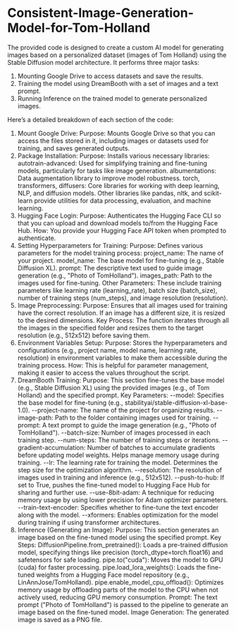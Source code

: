 # Consistent-Image-Generation-Model-for-Tom-Holland
The provided code is designed to create a custom AI model for generating images based on a personalized dataset (images of Tom Holland) using the Stable Diffusion model architecture. 
It performs three major tasks:

1. Mounting Google Drive to access datasets and save the results.
2. Training the model using DreamBooth with a set of images and a text prompt.
3. Running Inference on the trained model to generate personalized images.

Here’s a detailed breakdown of each section of the code:
1. Mount Google Drive:
Purpose: Mounts Google Drive so that you can access the files stored in it, including images or datasets used for training, and saves generated outputs.
2. Package Installation:
Purpose: Installs various necessary libraries:
autotrain-advanced: Used for simplifying training and fine-tuning models, particularly for tasks like image generation.
albumentations: Data augmentation library to improve model robustness.
torch, transformers, diffusers: Core libraries for working with deep learning, NLP, and diffusion models.
Other libraries like pandas, nltk, and scikit-learn provide utilities for data processing, evaluation, and machine learning.
3. Hugging Face Login:
Purpose: Authenticates the Hugging Face CLI so that you can upload and download models to/from the Hugging Face Hub.
How: You provide your Hugging Face API token when prompted to authenticate.
4. Setting Hyperparameters for Training:
Purpose: Defines various parameters for the model training process:
project_name: The name of your project.
model_name: The base model for fine-tuning (e.g., Stable Diffusion XL).
prompt: The descriptive text used to guide image generation (e.g., "Photo of TomHolland").
images_path: Path to the images used for fine-tuning.
Other Parameters: These include training parameters like learning rate (learning_rate), batch size (batch_size), number of training steps (num_steps), and image resolution (resolution).
5. Image Preprocessing:
Purpose: Ensures that all images used for training have the correct resolution. If an image has a different size, it is resized to the desired dimensions.
Key Process: The function iterates through all the images in the specified folder and resizes them to the target resolution (e.g., 512x512) before saving them.
6. Environment Variables Setup:
Purpose: Stores the hyperparameters and configurations (e.g., project name, model name, learning rate, resolution) in environment variables to make them accessible during the training process.
How: This is helpful for parameter management, making it easier to access the values throughout the script.
7. DreamBooth Training:
Purpose: This section fine-tunes the base model (e.g., Stable Diffusion XL) using the provided images (e.g., of Tom Holland) and the specified prompt.
Key Parameters:
--model: Specifies the base model for fine-tuning (e.g., stabilityai/stable-diffusion-xl-base-1.0).
--project-name: The name of the project for organizing results.
--image-path: Path to the folder containing images used for training.
--prompt: A text prompt to guide the image generation (e.g., "Photo of TomHolland").
--batch-size: Number of images processed in each training step.
--num-steps: The number of training steps or iterations.
--gradient-accumulation: Number of batches to accumulate gradients before updating model weights. Helps manage memory usage during training.
--lr: The learning rate for training the model. Determines the step size for the optimization algorithm.
--resolution: The resolution of images used in training and inference (e.g., 512x512).
--push-to-hub: If set to True, pushes the fine-tuned model to Hugging Face Hub for sharing and further use.
--use-8bit-adam: A technique for reducing memory usage by using lower precision for Adam optimizer parameters.
--train-text-encoder: Specifies whether to fine-tune the text encoder along with the model.
--xformers: Enables optimization for the model during training if using transformer architectures.
8. Inference (Generating an Image):
Purpose: This section generates an image based on the fine-tuned model using the specified prompt.
Key Steps:
DiffusionPipeline.from_pretrained(): Loads a pre-trained diffusion model, specifying things like precision (torch_dtype=torch.float16) and safetensors for safe loading.
pipe.to("cuda"): Moves the model to GPU (cuda) for faster processing.
pipe.load_lora_weights(): Loads the fine-tuned weights from a Hugging Face model repository (e.g., LinAnnJose/TomHolland).
pipe.enable_model_cpu_offload(): Optimizes memory usage by offloading parts of the model to the CPU when not actively used, reducing GPU memory consumption.
Prompt: The text prompt ("Photo of TomHolland") is passed to the pipeline to generate an image based on the fine-tuned model.
Image Generation: The generated image is saved as a PNG file.

